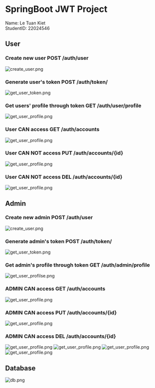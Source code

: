 # SpringBoot JWT Project

Name: Le Tuan Kiet  
StudentID: 22024546

## User
### Create new user POST /auth/user
![create_user.png](src/main/resources/img/adduser.png)
### Generate user's token POST /auth/token/
![get_user_token.png](src/main/resources/img/usertoken.png)
### Get users' profile through token GET /auth/user/profile
![get_user_profile.png](src/main/resources/img/userlogin.png)

### User CAN access GET /auth/accounts
![get_user_profile.png](src/main/resources/img/userall.png)

### User CAN NOT access PUT /auth/accounts/{id}
![get_user_profile.png](src/main/resources/img/userupdate.png)

### User CAN NOT access DEL /auth/accounts/{id}
![get_user_profile.png](src/main/resources/img/userdel.png)

## Admin
### Create new admin POST /auth/user
![create_user.png](src/main/resources/img/addadmin.png)
### Generate admin's token POST /auth/token/
![get_user_token.png](src/main/resources/img/admintoken.png)
### Get admin's profile through token GET /auth/admin/profile
![get_user_profilse.png](src/main/resources/img/adminlogin.png)

### ADMIN CAN access GET /auth/accounts
![get_user_profile.png](src/main/resources/img/adminall.png)

### ADMIN CAN access PUT /auth/accounts/{id}
![get_user_profile.png](src/main/resources/img/adminupdate.png)

### ADMIN CAN access DEL /auth/accounts/{id}
![get_user_profile.png](src/main/resources/img/admindel.png)
![get_user_profile.png](src/main/resources/img/check.png)
![get_user_profile.png](src/main/resources/img/db1.png)
![get_user_profile.png](src/main/resources/img/dbcheck.png)

## Database
![db.png](src/main/resources/img/db1.png)


